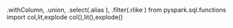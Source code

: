 .withColumn, .union, .select(.alias  ), .filter(.rlike   )
from pyspark.sql.functions import col,lit,explode
col(),lit(),explode()
